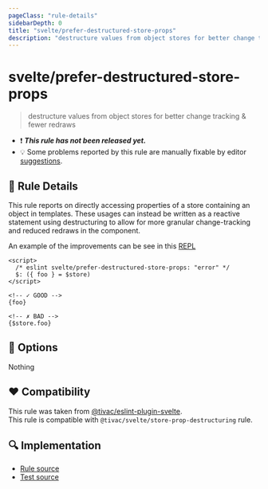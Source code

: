 ```yaml
---
pageClass: "rule-details"
sidebarDepth: 0
title: "svelte/prefer-destructured-store-props"
description: "destructure values from object stores for better change tracking & fewer redraws"
---
```


# svelte/prefer-destructured-store-props

> destructure values from object stores for better change tracking & fewer redraws

- :exclamation: <badge text="This rule has not been released yet." vertical="middle" type="error"> **_This rule has not been released yet._** </badge>
- :bulb: Some problems reported by this rule are manually fixable by editor [suggestions](https://eslint.org/docs/developer-guide/working-with-rules#providing-suggestions).

## :book: Rule Details

This rule reports on directly accessing properties of a store containing an object in templates. These usages can instead be written as a reactive statement using destructuring to allow for more granular change-tracking and reduced redraws in the component.

An example of the improvements can be see in this [REPL](https://svelte.dev/repl/7de86fea94ff40c48abb82da534dfb89)

<ESLintCodeBlock>

<!--eslint-skip-->

```svelte
<script>
  /* eslint svelte/prefer-destructured-store-props: "error" */
  $: ({ foo } = $store)
</script>

<!-- ✓ GOOD -->
{foo}

<!-- ✗ BAD -->
{$store.foo}
```

</ESLintCodeBlock>

## :wrench: Options

Nothing

## :heart: Compatibility

This rule was taken from [@tivac/eslint-plugin-svelte].  
This rule is compatible with `@tivac/svelte/store-prop-destructuring` rule.

[@tivac/eslint-plugin-svelte]: https://github.com/tivac/eslint-plugin-svelte/

## :mag: Implementation

- [Rule source](https://github.com/ota-meshi/eslint-plugin-svelte/blob/main/src/rules/prefer-destructured-store-props.ts)
- [Test source](https://github.com/ota-meshi/eslint-plugin-svelte/blob/main/tests/src/rules/prefer-destructured-store-props.ts)
